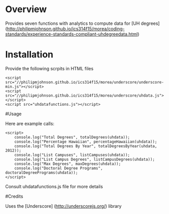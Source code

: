 # Overview

Provides seven functions with analytics to compute data for [UH degrees] (http://philipmjohnson.github.io/ics314f15/morea/coding-standards/experience-standards-compliant-uhdegreedata.html)

# Installation

Provide the following scrpits in HTML files

```
<script src="//philipmjohnson.github.io/ics314f15/morea/underscore/underscore-min.js"></script>
<script src="//philipmjohnson.github.io/ics314f15/morea/underscore/uhdata.js"></script>
<script src="uhdatafunctions.js"></script>
```

#Usage

Here are example calls:

```
<script>
    console.log("Total Degrees", totalDegrees(uhdata));
    console.log("Percentage Hawaiian", percentageHawaiian(uhdata));
    console.log("Total Degrees By Year", totalDegreesByYear(uhdata, 2012));
    console.log("List Campuses", listCampuses(uhdata));
    console.log("List Campus Degrees", listCampusDegrees(uhdata));
    console.log("Max Degrees", maxDegrees(uhdata));
    console.log("Doctoral Degree Programs", doctoralDegreePrograms(uhdata));
</script>
```

Consult uhdatafunctions.js file for more details

#Credits

Uses the [Underscore] (http://underscorejs.org/) library